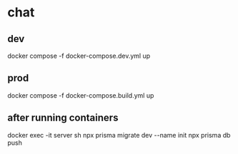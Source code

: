 # chat

## dev
docker compose -f docker-compose.dev.yml up

## prod
docker compose -f docker-compose.build.yml up

## after running containers
docker exec -it server sh
npx prisma migrate dev --name init
npx prisma db push